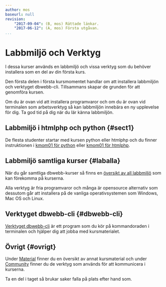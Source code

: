 ```yaml
---
author: mos
baseurl: null
revision:
    "2017-09-04": (B, mos) Rättade länkar.
    "2017-06-12": (A, mos) Första utgåvan.
...
```

Labbmiljö och Verktyg
==================================

I dessa kurser används en labbmiljö och vissa verktyg som du behöver installera som en del av din första kurs.

Den första delen i första kursmomentet handlar om att installera labbmiljön och verktyget dbwebb-cli. Tillsammans skapar de grunden för att genomföra kursen.

Om du är ovan vid att installera programvaror och om du är ovan vid terminalen som arbetsverktyg så kan labbmiljön innebära en ny upplevelse för dig. Ta god tid på dig när du lär känna labbmiljön.



Labbmiljö i htmlphp och python {#sect1}
---------------------------------

De flesta studenter startar med kursen python eller htmlphp och du finner instruktionen i [kmom01 för python](python/kmom01) eller [kmom01 för htmlphp](htmlphp/kmom01).



Labbmiljö samtliga kurser {#laballa}
---------------------------------

När du går samtliga dbwebb-kurser så finns en [översikt av all labbmiljö](labbmiljo) som kan förekomma på kurserna.

Alla verktyg är fria programvaror och många är opensource alternativ som dessutom går att installera på de vanliga operativsystemen som Windows, Mac OS och Linux.



Verktyget dbwebb-cli {#dbwebb-cli}
---------------------------------

[Verktyget dbwebb-cli](dbwebb-cli) är ett program som du kör på kommandoraden i terminalen och hjälper dig att jobba med kursmaterialet.



Övrigt {#ovrigt}
---------------------------------

Under [Material](material) finner du en översikt av annat kursmaterial och under [Community](community) finner du de verktyg som används för att kommunicera i kurserna.

Ta en del i taget så brukar saker falla på plats efter hand som.
